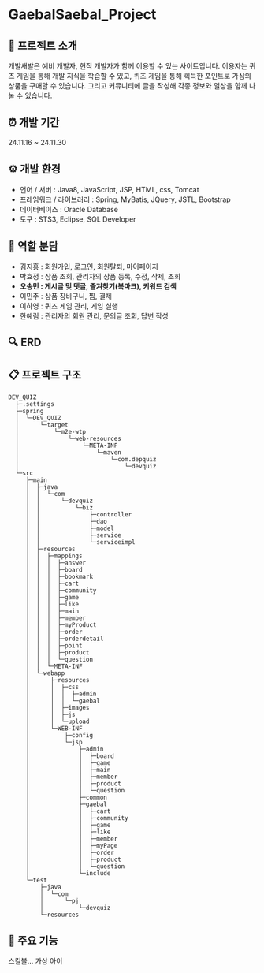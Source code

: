 # GaebalSaebal_Project

## 💁 프로젝트 소개

개발새발은 예비 개발자, 현직 개발자가 함께 이용할 수 있는 사이트입니다. 이용자는 퀴즈 게임을 통해 개발 지식을 학습할 수 있고, 퀴즈 게임을 통해 획득한 포인트로 가상의 상품을 구매할 수 있습니다. 그리고 커뮤니티에 글을 작성해 각종 정보와 일상을 함께 나눌 수 있습니다.


## ⏰ 개발 기간

24.11.16 ~ 24.11.30


## ⚙️ 개발 환경
- 언어 / 서버 : Java8, JavaScript, JSP, HTML, css, Tomcat
- 프레임워크 / 라이브러리 : Spring, MyBatis, JQuery, JSTL, Bootstrap
- 데이터베이스 : Oracle Database
- 도구 : STS3, Eclipse, SQL Developer


## 👥 역할 분담

- 김지홍 : 회원가입, 로그인, 회원탈퇴, 마이페이지
- 박효정 : 상품 조회, 관리자의 상품 등록, 수정, 삭제, 조회
- **오송민 : 게시글 및 댓글, 즐겨찾기(북마크), 키워드 검색**
- 이민주 : 상품 장바구니, 찜, 결제
- 이하영 : 퀴즈 게임 관리, 게임 실행
- 한예림 : 관리자의 회원 관리, 문의글 조회, 답변 작성


## 🔍 ERD


## 📋 프로젝트 구조
```
DEV_QUIZ
  ├─.settings
  ├─spring
  │  └─DEV_QUIZ
  │      └─target
  │          └─m2e-wtp
  │              └─web-resources
  │                  └─META-INF
  │                      └─maven
  │                          └─com.depquiz
  │                              └─devquiz
  └─src
     ├─main
     │  ├─java
     │  │  └─com
     │  │      └─devquiz
     │  │          └─biz
     │  │              ├─controller
     │  │              ├─dao
     │  │              ├─model
     │  │              ├─service
     │  │              └─serviceimpl
     │  ├─resources
     │  │  ├─mappings
     │  │  │  ├─answer
     │  │  │  ├─board
     │  │  │  ├─bookmark
     │  │  │  ├─cart
     │  │  │  ├─community
     │  │  │  ├─game
     │  │  │  ├─like
     │  │  │  ├─main
     │  │  │  ├─member
     │  │  │  ├─myProduct
     │  │  │  ├─order
     │  │  │  ├─orderdetail
     │  │  │  ├─point
     │  │  │  ├─product
     │  │  │  └─question
     │  │  └─META-INF
     │  └─webapp
     │      ├─resources
     │      │  ├─css
     │      │  │  ├─admin
     │      │  │  └─gaebal
     │      │  ├─images
     │      │  ├─js
     │      │  └─upload
     │      └─WEB-INF
     │          ├─config
     │          └─jsp
     │              ├─admin
     │              │  ├─board
     │              │  ├─game
     │              │  ├─main
     │              │  ├─member
     │              │  ├─product
     │              │  └─question
     │              ├─common
     │              ├─gaebal
     │              │  ├─cart
     │              │  ├─community
     │              │  ├─game
     │              │  ├─like
     │              │  ├─member
     │              │  ├─myPage
     │              │  ├─order
     │              │  ├─product
     │              │  └─question
     │              └─include
     └─test
         ├─java
         │  └─com
         │      └─pj
         │          └─devquiz
         └─resources
```

## 📌 주요 기능



스킬불... 가상 아이
